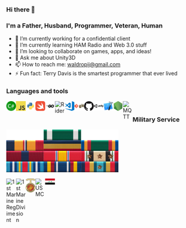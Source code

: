 ### Hi there 👋

### I'm a Father, Husband, Programmer, Veteran, Human

- 🔭 I’m currently working for a confidential client
- 🌱 I’m currently learning HAM Radio and Web 3.0 stuff
- 👯 I’m looking to collaborate on games, apps, and ideas!
- 💬 Ask me about Unity3D
- 📫 How to reach me: waldropij@gmail.com
- ⚡ Fun fact: Terry Davis is the smartest programmer that ever lived

### Languages and tools

<img align="left" alt="C#" width="26px" src="https://raw.githubusercontent.com/github/explore/80688e429a7d4ef2fca1e82350fe8e3517d3494d/topics/csharp/csharp.png" />

<img align="left" alt="JavaScript" width="26px" src="https://raw.githubusercontent.com/github/explore/80688e429a7d4ef2fca1e82350fe8e3517d3494d/topics/javascript/javascript.png" /> 

<img align="left" alt="Python" width="26px" src="https://raw.githubusercontent.com/github/explore/80688e429a7d4ef2fca1e82350fe8e3517d3494d/topics/python/python.png" />

<img align="left" alt="Swift" width="26px" src="https://raw.githubusercontent.com/github/explore/80688e429a7d4ef2fca1e82350fe8e3517d3494d/topics/swift/swift.png" />

<img align="left" alt="Go" width="26px" src="https://raw.githubusercontent.com/github/explore/80688e429a7d4ef2fca1e82350fe8e3517d3494d/topics/go/go.png" /> 

<img align="left" alt="Rider" width="26px" src="https://codeopinion.com/wp-content/uploads/2017/08/logo.png" />

<img align="left" alt="Visual Studio Code" width="26px" src="https://raw.githubusercontent.com/github/explore/80688e429a7d4ef2fca1e82350fe8e3517d3494d/topics/visual-studio-code/visual-studio-code.png" />

<img align="left" alt="Git" width="26px" src="https://raw.githubusercontent.com/github/explore/80688e429a7d4ef2fca1e82350fe8e3517d3494d/topics/git/git.png"/>
<img align="left" alt="GitHub" width="26px" src="https://raw.githubusercontent.com/github/explore/78df643247d429f6cc873026c0622819ad797942/topics/github/github.png" />

<img align="left" alt="Unity" width="26px" src="https://raw.githubusercontent.com/github/explore/80688e429a7d4ef2fca1e82350fe8e3517d3494d/topics/unity/unity.png" />

<img align="left" alt="Xcode" width="26px" src="https://raw.githubusercontent.com/github/explore/80688e429a7d4ef2fca1e82350fe8e3517d3494d/topics/xcode/xcode.png" />

<img align="left" alt="Node.js" width="26px" src="https://raw.githubusercontent.com/github/explore/80688e429a7d4ef2fca1e82350fe8e3517d3494d/topics/nodejs/nodejs.png" />

<img align="left" alt="MQTT" width="26px" src="https://www.gta.ufrj.br/ensino/eel878/redes1-2018-1/trabalhos-vf/mqtt/images/mqtt-logo.png" />

</br>

### Military Service

<img alt="Military Awards" width="300px" src="https://github.com/ianwaldrop/ianwaldrop/blob/master/media/images/ribbons.png" />
<p>
<img align="left" alt="1st Marine Regiment" width="26px" src="https://upload.wikimedia.org/wikipedia/commons/thumb/3/3e/1st_Marine_Regiment_Logo.png/1200px-1st_Marine_Regiment_Logo.png" />
<img align="left" alt="1st Marine Division" width="26px" src="https://upload.wikimedia.org/wikipedia/commons/thumb/c/c2/1st_Marine_Division_insignia.svg/1200px-1st_Marine_Division_insignia.svg.png" />
<img align="left" alt="MCB Camp Pendleton" width="26px" src="https://github.com/ianwaldrop/ianwaldrop/blob/master/media/images/mcb-pendleton.png" />
<img align="left" alt="USMC" width="26px" src="https://upload.wikimedia.org/wikipedia/commons/thumb/9/9f/Emblem_of_the_United_States_Marine_Corps.svg/1200px-Emblem_of_the_United_States_Marine_Corps.svg.png" />
<p>
<img align="left" alt="Iraq" width="26px" src="https://github.com/ianwaldrop/ianwaldrop/blob/master/media/images/iraq-flag.jpg" />


[linkedin]: https://www.linkedin.com/in/iwaldrop/
